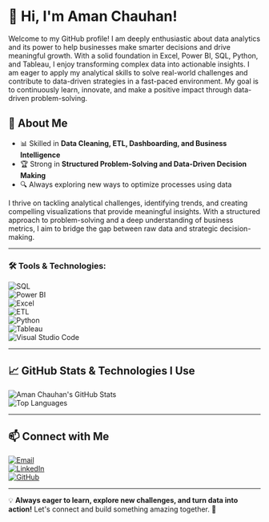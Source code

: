 # 👋 Hi, I'm Aman Chauhan!  
Welcome to my GitHub profile! I am deeply enthusiastic about data analytics and its power to help businesses make smarter decisions and drive meaningful growth. With a solid foundation in Excel, Power BI, SQL, Python, and Tableau, I enjoy transforming complex data into actionable insights. I am eager to apply my analytical skills to solve real-world challenges and contribute to data-driven strategies in a fast-paced environment. My goal is to continuously learn, innovate, and make a positive impact through data-driven problem-solving.

## 🔎 **About Me**  

- 📊 Skilled in **Data Cleaning, ETL, Dashboarding, and Business Intelligence**  
- 🏆 Strong in **Structured Problem-Solving and Data-Driven Decision Making**  
- 🔍 Always exploring new ways to optimize processes using data  

I thrive on tackling analytical challenges, identifying trends, and creating compelling visualizations that provide meaningful insights. With a structured approach to problem-solving and a deep understanding of business metrics, I aim to bridge the gap between raw data and strategic decision-making.  

---
### **🛠 Tools & Technologies:**  

![SQL](https://img.shields.io/badge/SQL-CC2927?style=for-the-badge&logo=microsoft-sql-server&logoColor=white)  
![Power BI](https://img.shields.io/badge/Power%20BI-F2C811?style=for-the-badge&logo=power-bi&logoColor=black)  
![Excel](https://img.shields.io/badge/Excel-217346?style=for-the-badge&logo=microsoft-excel&logoColor=white)  
![ETL](https://img.shields.io/badge/ETL-005571?style=for-the-badge&logo=dataiku&logoColor=white)  
![Python](https://img.shields.io/badge/Python-3776AB?style=for-the-badge&logo=python&logoColor=white)  
![Tableau](https://img.shields.io/badge/Tableau-E97627?style=for-the-badge&logo=tableau&logoColor=white)  
![Visual Studio Code](https://img.shields.io/badge/VS%20Code-007ACC?style=for-the-badge&logo=visual-studio-code&logoColor=white)   



---

## 📈 **GitHub Stats & Technologies I Use**  

![Aman Chauhan's GitHub Stats](https://github-readme-stats.vercel.app/api?username=aman7658&show_icons=true&theme=radical)  
![Top Languages](https://github-readme-stats.vercel.app/api/top-langs/?username=aman7658&layout=compact&theme=radical)  


---

## 📫 **Connect with Me**  

[![Email](https://img.shields.io/badge/Email-D14836?style=for-the-badge&logo=gmail&logoColor=white)](mailto:amanch7658@gmail.com)  
[![LinkedIn](https://img.shields.io/badge/LinkedIn-0077B5?style=for-the-badge&logo=linkedin&logoColor=white)](https://www.linkedin.com/in/aman-chauhan-0019ab259)  
[![GitHub](https://img.shields.io/badge/GitHub-181717?style=for-the-badge&logo=github&logoColor=white)](https://github.com/aman7658)  

---

💡 **Always eager to learn, explore new challenges, and turn data into action!** Let's connect and build something amazing together. 🚀
